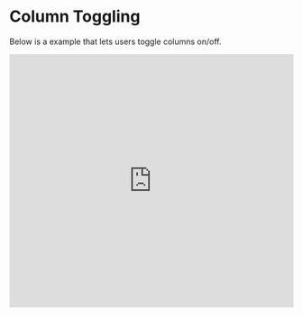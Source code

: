 # Column Toggling
Below is a example that lets users toggle columns on/off.

<iframe width="100%" height="450" frameborder="0" src="https://embed.plnkr.co/1smAAsVusofOjq6h7Avh?show=preview&autoCloseSidebar=true"></iframe>
